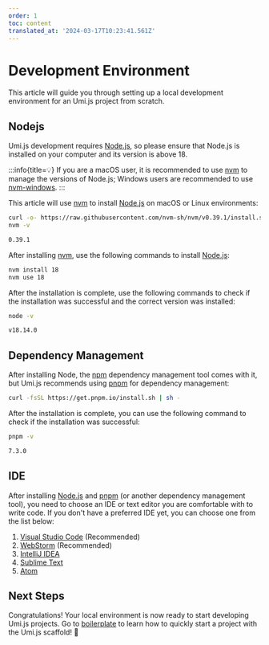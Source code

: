 ```yaml
---
order: 1
toc: content
translated_at: '2024-03-17T10:23:41.561Z'
---
```


# Development Environment

This article will guide you through setting up a local development environment for an Umi.js project from scratch.

## Nodejs

Umi.js development requires [Node.js](https://nodejs.org/en/), so please ensure that Node.js is installed on your computer and its version is above 18.

:::info{title=💡}
If you are a macOS user, it is recommended to use [nvm](https://github.com/nvm-sh/nvm) to manage the versions of Node.js; Windows users are recommended to use [nvm-windows](https://github.com/coreybutler/nvm-windows).
:::

This article will use [nvm](https://github.com/nvm-sh/nvm) to install [Node.js](https://nodejs.org/en/) on macOS or Linux environments:

```bash
curl -o- https://raw.githubusercontent.com/nvm-sh/nvm/v0.39.1/install.sh | bash
nvm -v

0.39.1
```

After installing [nvm](https://github.com/nvm-sh/nvm), use the following commands to install [Node.js](https://nodejs.org/en/):

```bash
nvm install 18
nvm use 18
```

After the installation is complete, use the following commands to check if the installation was successful and the correct version was installed:

```bash
node -v

v18.14.0
```

## Dependency Management

After installing Node, the [npm](https://www.npmjs.com/) dependency management tool comes with it, but Umi.js recommends using [pnpm](https://pnpm.io/) for dependency management:

```bash
curl -fsSL https://get.pnpm.io/install.sh | sh -
```

After the installation is complete, you can use the following command to check if the installation was successful:

```bash
pnpm -v

7.3.0
```

## IDE

After installing [Node.js](https://nodejs.org/en/) and [pnpm](https://pnpm.io/) (or another dependency management tool), you need to choose an IDE or text editor you are comfortable with to write code. If you don't have a preferred IDE yet, you can choose one from the list below:

1. [Visual Studio Code](https://code.visualstudio.com/) (Recommended)
2. [WebStorm](https://www.jetbrains.com/webstorm/) (Recommended)
3. [IntelliJ IDEA](https://www.jetbrains.com/idea/)
4. [Sublime Text](https://www.sublimetext.com/)
5. [Atom](https://atom.io/)

## Next Steps

Congratulations! Your local environment is now ready to start developing Umi.js projects. Go to [boilerplate](boilerplate) to learn how to quickly start a project with the Umi.js scaffold! 🎉
